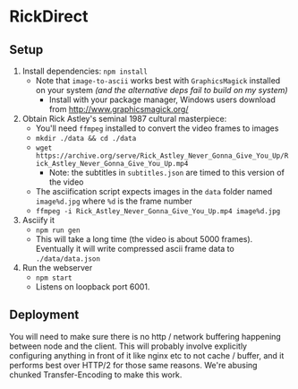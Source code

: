 # RickDirect

## Setup
1. Install dependencies: `npm install`
    - Note that `image-to-ascii` works best with `GraphicsMagick` installed on your system
    *(and the alternative deps fail to build on my system)*
        - Install with your package manager, Windows users download from http://www.graphicsmagick.org/
2. Obtain Rick Astley's seminal 1987 cultural masterpiece:
    - You'll need `ffmpeg` installed to convert the video frames to images
    - `mkdir ./data && cd ./data`
    - `wget https://archive.org/serve/Rick_Astley_Never_Gonna_Give_You_Up/Rick_Astley_Never_Gonna_Give_You_Up.mp4`
        - Note: the subtitles in `subtitles.json` are timed to this version of the video
    - The asciification script expects images in the `data` folder named `image%d.jpg` where `%d` is the frame number
    - `ffmpeg -i Rick_Astley_Never_Gonna_Give_You_Up.mp4 image%d.jpg`
3. Asciify it
    - `npm run gen`
    - This will take a long time (the video is about 5000 frames). Eventually it will write compressed ascii frame data to `./data/data.json`
4. Run the webserver
    - `npm start`
    - Listens on loopback port 6001.

## Deployment
You will need to make sure there is no http / network buffering happening between node and the client. This will probably involve explicitly configuring anything in front of it like nginx etc to not cache / buffer, and it performs best over HTTP/2 for those same reasons. We're abusing chunked Transfer-Encoding to make this work.
